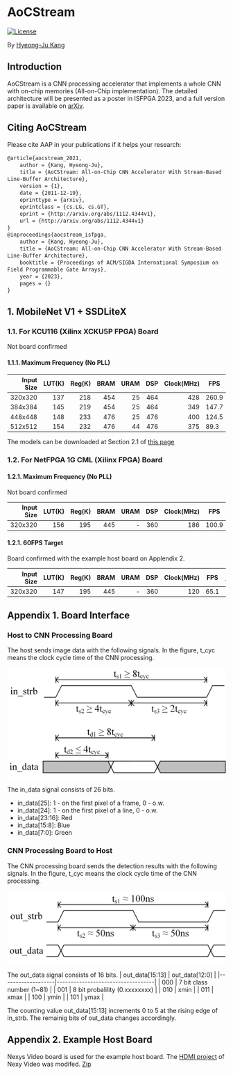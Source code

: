 # AoCStream

[![License](https://img.shields.io/badge/license-BSD-blue.svg)](LICENSE)

By [Hyeong-Ju Kang](http://)

## Introduction

AoCStream is a CNN processing accelerator 
	that implements a whole CNN with on-chip memories (All-on-Chip implementation).
The detailed architecture will be presented as a poster in ISFPGA 2023,
	and a full version paper is available on [arXiv](http://arxiv.org/abs/1804.09862).

## Citing AoCStream

Please cite AAP in your publications if it helps your research:

	@article{aocstream_2021,
		author = {Kang, Hyeong-Ju},
		title = {AoCStream: All-on-Chip CNN Accelerator With Stream-Based Line-Buffer Architecture},
		version = {1},
		date = {2011-12-19},
		eprinttype = {arxiv},
		eprintclass = {cs.LG, cs.GT},
		eprint = {http://arxiv.org/abs/1112.4344v1},
		url = {http://arxiv.org/abs/1112.4344v1}
	}
	@inproceedings{aocstream_isfpga,
		author = {Kang, Hyeong-Ju},
		title = {AoCStream: All-on-Chip CNN Accelerator With Stream-Based Line-Buffer Architecture},
		booktitle = {Proceedings of ACM/SIGDA International Symposium on Field Programmable Gate Arrays},
		year = {2023},
		pages = {}
	}

## 1. MobileNet V1 + SSDLiteX

### 1.1. For KCU116 (Xilinx XCKU5P FPGA) Board
Not board confirmed

#### 1.1.1. Maximum Frequency (No PLL)

| Input Size | LUT(K) | Reg(K) | BRAM | URAM | DSP | Clock(MHz) | FPS   | Bit file |
|-----------:|-------:|-------:|-----:|-----:|----:|-----------:|-------|---------:|
| 320x320    | 137    | 218    | 454  | 25   | 464 | 428        | 260.9 | [bit](https://drive.google.com/file/d/1rSn0vXBGPj_jLdUWXfZzaobrAh-2iAKt/view?usp=share_link)|
| 384x384    | 145    | 219    | 454  | 25   | 464 | 349        | 147.7 | [bit](https://drive.google.com/file/d/1BF8wfiuEEXCNpOkSR6QdgJRVJ8KU6vaR/view?usp=share_link)
| 448x448    | 148    | 233    | 476  | 25   | 476 | 400        | 124.5 | [bit](https://drive.google.com/file/d/1Bad1MoeHeb64eP39sMBvUlZ47JWfz_I5/view?usp=share_link)
| 512x512    | 154    | 232    | 476  | 44   | 476 | 375        | 89.3  | [bit](https://drive.google.com/file/d/1eGg7mMmpcELzJOvZvqNMFv-6XMOwZ5KE/view?usp=share_link)

The models can be downloaded at Section 2.1 of [this page](https://github.com/HyeongjuKang/accelerator-aware-pruning)

### 1.2. For NetFPGA 1G CML (Xilinx FPGA) Board

#### 1.2.1. Maximum Frequency (No PLL)
Not board confirmed

| Input Size | LUT(K) | Reg(K) | BRAM | URAM | DSP | Clock(MHz) | FPS   | Bit file |
|-----------:|-------:|-------:|-----:|-----:|----:|-----------:|-------|---------:|
| 320x320    | 156    | 195    | 445  | -    | 360 | 186        | 100.9 | [bit](https://drive.google.com/file/d/1Wn_WueCIx6RE10rYmN0sHD17AISMcEeI/view?usp=share_link)

#### 1.2.1. 60FPS Target
Board confirmed with the example host board on Applendix 2.

| Input Size | LUT(K) | Reg(K) | BRAM | URAM | DSP | Clock(MHz) | FPS   | Bit file |
|-----------:|-------:|-------:|-----:|-----:|----:|-----------:|-------|---------:|
| 320x320    | 147    | 195    | 445  | -    | 360 | 120        | 65.1  | [bit](https://drive.google.com/file/d/1fDAewZxf9j_4ji8r0PRiLnFDaDz-3VGz/view?usp=share_link)

## Appendix 1. Board Interface

### Host to CNN Processing Board

The host sends image data with the following signals.
In the figure, t_cyc means the clock cycle time of the CNN processing.

![Input data timing](timing_in.png)

The in_data signal consists of 26 bits.
- in_data[25]: 1 - on the first pixel of a frame, 0 - o.w.
- in_data[24]: 1 - on the first pixel of a line, 0 - o.w.
- in_data[23:16]: Red
- in_data[15:8]: Blue
- in_data[7:0]: Green

### CNN Processing Board to Host
The CNN processing board sends the detection results with the following signals.
In the figure, t_cyc means the clock cycle time of the CNN processing.

![Output data timing](timing_out.png)

The out_data signal consists of 16 bits.
| out_data[15:13]	| out_data[12:0]					|
|-------------------|-----------------------------------|
| 000				| 7 bit class number (1~81)			|
| 001				| 8 bit probalility (0.xxxxxxxx)	|
| 010				| xmin								|
| 011				| xmax								|
| 100				| ymin								|
| 101				| ymax								|

The counting value out_data[15:13] increments 0 to 5
at the rising edge of in_strb.
The remainig bits of out_data changes accordingly.

## Appendix 2. Example Host Board
Nexys Video board is used for the example host board.
The [HDMI project](https://digilent.com/reference/learn/programmable-logic/tutorials/nexys-video-hdmi-demo/start) of Nexy Video was modifed.
[Zip](https://drive.google.com/file/d/1ZBPjBzdBdqx39g-rahwUH1d2TtX_Gy-3/view?usp=share_link)


